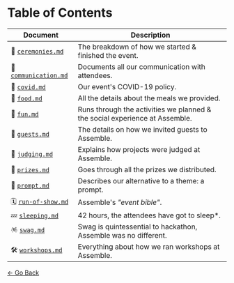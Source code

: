 # Table of Contents

| Document | Description |
| --- | --- |
| 👋 [`ceremonies.md`](ceremonies.md) | The breakdown of how we started & finished the event. | 
| 💌 [`communication.md`](communication.md) | Documents all our communication with attendees. | 
| 🦠 [`covid.md`](covid.md) | Our event's COVID-19 policy. | 
| 🌮 [`food.md`](food.md) | All the details about the meals we provided. | 
| 🥳 [`fun.md`](fun.md) | Runs through the activities we planned & the social experience at Assemble. | 
| 👋 [`guests.md`](guests.md) | The details on how we invited guests to Assemble. | 
| 👏 [`judging.md`](judging.md) | Explains how projects were judged at Assemble. | 
| 🎁 [`prizes.md`](prizes.md) | Goes through all the prizes we distributed. | 
| 🥠 [`prompt.md`](prompt.md) | Describes our alternative to a theme: a prompt. | 
| 🗓️ [`run-of-show.md`](run-of-show.md) | Assemble's _"event bible"_. | 
| 💤 [`sleeping.md`](sleeping.md) | 42 hours, the attendees have got to sleep*. | 
| 🪅 [`swag.md`](swag.md) | Swag is quintessential to hackathon, Assemble was no different. | 
| 🛠️ [`workshops.md`](workshops.md) | Everything about how we ran workshops at Assemble. | 

[← Go Back](/README.md)